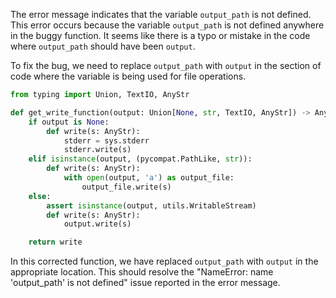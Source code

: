 The error message indicates that the variable `output_path` is not defined. This error occurs because the variable `output_path` is not defined anywhere in the buggy function. It seems like there is a typo or mistake in the code where `output_path` should have been `output`. 

To fix the bug, we need to replace `output_path` with `output` in the section of code where the variable is being used for file operations.

```python
from typing import Union, TextIO, AnyStr

def get_write_function(output: Union[None, str, TextIO, AnyStr]) -> AnyStr:
    if output is None:
        def write(s: AnyStr):
            stderr = sys.stderr
            stderr.write(s)
    elif isinstance(output, (pycompat.PathLike, str)):
        def write(s: AnyStr):
            with open(output, 'a') as output_file:
                output_file.write(s)
    else:
        assert isinstance(output, utils.WritableStream)
        def write(s: AnyStr):
            output.write(s)

    return write
```

In this corrected function, we have replaced `output_path` with `output` in the appropriate location. This should resolve the "NameError: name 'output_path' is not defined" issue reported in the error message.